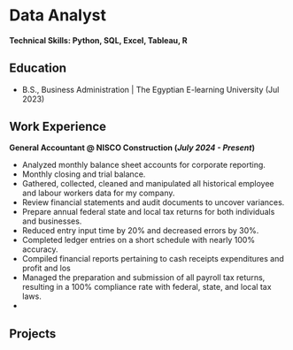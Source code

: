 # Data Analyst

#### Technical Skills: Python, SQL, Excel, Tableau, R

## Education
- B.S., Business Administration | The Egyptian E-learning University  (Jul 2023)

## Work Experience
**General Accountant @ NISCO Construction (_July 2024 - Present_)**
- Analyzed monthly balance sheet accounts for corporate reporting.
- Monthly closing and trial balance.
- Gathered, collected, cleaned and manipulated all historical employee and labour workers data for my company.
- Review financial statements and audit documents to uncover variances.
- Prepare annual federal state and local tax returns for both individuals and businesses.
- Reduced entry input time by 20% and decreased errors by 30%.
- Completed ledger entries on a short schedule with nearly 100% accuracy.
- Compiled financial reports pertaining to cash receipts expenditures and profit and los
- Managed the preparation and submission of all payroll tax returns, resulting in a 100% compliance rate with federal, state, and local tax laws.
- 

## Projects
###
